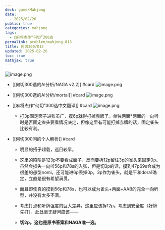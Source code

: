 ```yaml
---
deck: game/Mahjong
date:
  - 2025/02/20
public: true
categories: mahjong
tags:
  - @麻将杰作“何切”300选
permalink: problem/mahjong_013
title: 何切300/013
updated: 2025-02-20
toc: true
mathjax: true
---
```


![image.png](/assets/image_1740063224140_0.png)

  + [[何切300选的AI分析/NAGA v2.2]] #card
![image.png](/assets/image_1740063229648_0.png)

  + [[何切300选的AI分析/mortal]] #card
![image.png](/assets/image_1740063238585_0.png)

  + [[麻将杰作“何切”300选中文翻译]] #card
![image.png](/assets/image_1740063196751_0.png)

    + 打3p固定面子进张虽广，摸6p就得打掉赤牌了。单独两面*两面的一向听时是否固定雀头要看情况决定，但像这里有可能打掉赤牌的话，固定雀头比较有利。

  + [[何切300问的个人解析]] #card
    + 明显的搭子超载，巡目较早。

    + 这里的陷阱是123p不要看成面子，反而要拆12p留住3p的雀头来固定0p。虽然会损失一向听56p和78s的入张，但是切3p的话，摸到47p69s会成为很差的愚型nomi，还可能进6p丢掉0p。3p作为雀头，就是平和dora1确定，立直是很有希望满贯。

    + 而且即使真的摸到56p和78s，也可以成为雀头+两面+AAB的完全一向听型，并没有太多不满。

    + 考虑打点和听牌强度的巨大差异，这里应该拆12p。考虑到安全度（好牌先打），此处毫无疑问应该——

    + **切2p。这也是原书答案和NAGA唯一选。**
